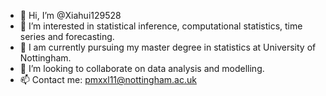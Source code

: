 - 👋 Hi, I’m @Xiahui129528
- 👀 I’m interested in statistical inference, computational statistics, time series and forecasting.
- 🌱 I am currently pursuing my master degree in statistics at University of Nottingham.
- 💞️ I’m looking to collaborate on data analysis and modelling.
- 📫 Contact me: pmxxl11@nottingham.ac.uk

<!---
Xiahui129528/Xiahui129528 is a ✨ special ✨ repository because its `README.md` (this file) appears on your GitHub profile.
You can click the Preview link to take a look at your changes.
--->
